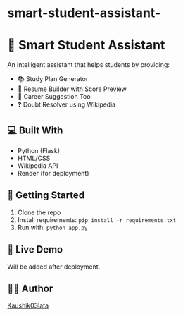 # smart-student-assistant-
# 🧠 Smart Student Assistant

An intelligent assistant that helps students by providing:
- 📚 Study Plan Generator
- 📄 Resume Builder with Score Preview
- 🧭 Career Suggestion Tool
- ❓ Doubt Resolver using Wikipedia

## 💻 Built With
- Python (Flask)
- HTML/CSS
- Wikipedia API
- Render (for deployment)

## 🚀 Getting Started
1. Clone the repo
2. Install requirements: `pip install -r requirements.txt`
3. Run with: `python app.py`

## 🔗 Live Demo
Will be added after deployment.

## 👩‍💻 Author
[Kaushik03lata](https://github.com/Kaushik03lata)

